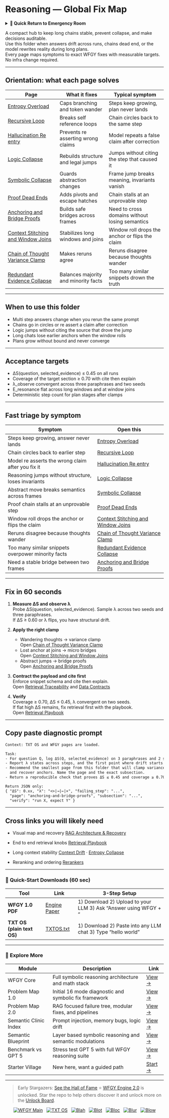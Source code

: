 # Reasoning — Global Fix Map

<details>
  <summary><strong>🏥 Quick Return to Emergency Room</strong></summary>

<br>

  > You are in a specialist desk.  
  > For full triage and doctors on duty, return here:  
  > 
  > - [**WFGY Global Fix Map** — main Emergency Room, 300+ structured fixes](https://github.com/onestardao/WFGY/blob/main/ProblemMap/GlobalFixMap/README.md)  
  > - [**WFGY Problem Map 1.0** — 16 reproducible failure modes](https://github.com/onestardao/WFGY/blob/main/ProblemMap/README.md)  
  > 
  > Think of this page as a sub-room.  
  > If you want full consultation and prescriptions, go back to the Emergency Room lobby.
</details>

A compact hub to keep long chains stable, prevent collapse, and make decisions auditable.  
Use this folder when answers drift across runs, chains dead end, or the model rewrites reality during long plans.  
Every page maps symptoms to exact WFGY fixes with measurable targets. No infra change required.

---

## Orientation: what each page solves

| Page | What it fixes | Typical symptom |
|---|---|---|
| [Entropy Overload](https://github.com/onestardao/WFGY/blob/main/ProblemMap/GlobalFixMap/Reasoning/entropy-overload.md) | Caps branching and token wander | Steps keep growing, plan never lands |
| [Recursive Loop](https://github.com/onestardao/WFGY/blob/main/ProblemMap/GlobalFixMap/Reasoning/recursive-loop.md) | Breaks self reference loops | Chain circles back to the same step |
| [Hallucination Re entry](https://github.com/onestardao/WFGY/blob/main/ProblemMap/GlobalFixMap/Reasoning/hallucination-reentry.md) | Prevents re asserting wrong claims | Model repeats a false claim after correction |
| [Logic Collapse](https://github.com/onestardao/WFGY/blob/main/ProblemMap/GlobalFixMap/Reasoning/logic-collapse.md) | Rebuilds structure and legal jumps | Jumps without citing the step that caused it |
| [Symbolic Collapse](https://github.com/onestardao/WFGY/blob/main/ProblemMap/GlobalFixMap/Reasoning/symbolic-collapse.md) | Guards abstraction changes | Frame jump breaks meaning, invariants vanish |
| [Proof Dead Ends](https://github.com/onestardao/WFGY/blob/main/ProblemMap/GlobalFixMap/Reasoning/proof-dead-ends.md) | Adds pivots and escape hatches | Chain stalls at an unprovable step |
| [Anchoring and Bridge Proofs](https://github.com/onestardao/WFGY/blob/main/ProblemMap/GlobalFixMap/Reasoning/anchoring-and-bridge-proofs.md) | Builds safe bridges across frames | Need to cross domains without losing semantics |
| [Context Stitching and Window Joins](https://github.com/onestardao/WFGY/blob/main/ProblemMap/GlobalFixMap/Reasoning/context-stitching-and-window-joins.md) | Stabilizes long windows and joins | Window roll drops the anchor or flips the claim |
| [Chain of Thought Variance Clamp](https://github.com/onestardao/WFGY/blob/main/ProblemMap/GlobalFixMap/Reasoning/chain-of-thought-variance-clamp.md) | Makes reruns agree | Reruns disagree because thoughts wander |
| [Redundant Evidence Collapse](https://github.com/onestardao/WFGY/blob/main/ProblemMap/GlobalFixMap/Reasoning/redundant-evidence-collapse.md) | Balances majority and minority facts | Too many similar snippets drown the truth |

---

## When to use this folder

- Multi step answers change when you rerun the same prompt  
- Chains go in circles or re assert a claim after correction  
- Logic jumps without citing the source that drove the jump  
- Long chats lose earlier anchors when the window rolls  
- Plans grow without bound and never converge

---

## Acceptance targets

- ΔS(question, selected_evidence) ≤ 0.45 on all runs  
- Coverage of the target section ≥ 0.70 with cite then explain  
- λ_observe convergent across three paraphrases and two seeds  
- E_resonance flat across long windows and at window joins  
- Deterministic step count for plan stages after clamps

---

## Fast triage by symptom

| Symptom | Open this |
|---|---|
| Steps keep growing, answer never lands | [Entropy Overload](https://github.com/onestardao/WFGY/blob/main/ProblemMap/GlobalFixMap/Reasoning/entropy-overload.md) |
| Chain circles back to earlier step | [Recursive Loop](https://github.com/onestardao/WFGY/blob/main/ProblemMap/GlobalFixMap/Reasoning/recursive-loop.md) |
| Model re asserts the wrong claim after you fix it | [Hallucination Re entry](https://github.com/onestardao/WFGY/blob/main/ProblemMap/GlobalFixMap/Reasoning/hallucination-reentry.md) |
| Reasoning jumps without structure, loses invariants | [Logic Collapse](https://github.com/onestardao/WFGY/blob/main/ProblemMap/GlobalFixMap/Reasoning/logic-collapse.md) |
| Abstract move breaks semantics across frames | [Symbolic Collapse](https://github.com/onestardao/WFGY/blob/main/ProblemMap/GlobalFixMap/Reasoning/symbolic-collapse.md) |
| Proof chain stalls at an unprovable step | [Proof Dead Ends](https://github.com/onestardao/WFGY/blob/main/ProblemMap/GlobalFixMap/Reasoning/proof-dead-ends.md) |
| Window roll drops the anchor or flips the claim | [Context Stitching and Window Joins](https://github.com/onestardao/WFGY/blob/main/ProblemMap/GlobalFixMap/Reasoning/context-stitching-and-window-joins.md) |
| Reruns disagree because thoughts wander | [Chain of Thought Variance Clamp](https://github.com/onestardao/WFGY/blob/main/ProblemMap/GlobalFixMap/Reasoning/chain-of-thought-variance-clamp.md) |
| Too many similar snippets overpower minority facts | [Redundant Evidence Collapse](https://github.com/onestardao/WFGY/blob/main/ProblemMap/GlobalFixMap/Reasoning/redundant-evidence-collapse.md) |
| Need a stable bridge between two frames | [Anchoring and Bridge Proofs](https://github.com/onestardao/WFGY/blob/main/ProblemMap/GlobalFixMap/Reasoning/anchoring-and-bridge-proofs.md) |

---

## Fix in 60 seconds

1) **Measure ΔS and observe λ**  
   Probe ΔS(question, selected_evidence). Sample λ across two seeds and three paraphrases.  
   If ΔS ≥ 0.60 or λ flips, you have structural drift.

2) **Apply the right clamp**  
   - Wandering thoughts → variance clamp  
     Open [Chain of Thought Variance Clamp](https://github.com/onestardao/WFGY/blob/main/ProblemMap/GlobalFixMap/Reasoning/chain-of-thought-variance-clamp.md)  
   - Lost anchor at joins → micro bridges  
     Open [Context Stitching and Window Joins](https://github.com/onestardao/WFGY/blob/main/ProblemMap/GlobalFixMap/Reasoning/context-stitching-and-window-joins.md)  
   - Abstract jumps → bridge proofs  
     Open [Anchoring and Bridge Proofs](https://github.com/onestardao/WFGY/blob/main/ProblemMap/GlobalFixMap/Reasoning/anchoring-and-bridge-proofs.md)

3) **Contract the payload and cite first**  
   Enforce snippet schema and cite then explain.  
   Open [Retrieval Traceability](https://github.com/onestardao/WFGY/blob/main/ProblemMap/retrieval-traceability.md) and [Data Contracts](https://github.com/onestardao/WFGY/blob/main/ProblemMap/data-contracts.md)

4) **Verify**  
   Coverage ≥ 0.70, ΔS ≤ 0.45, λ convergent on two seeds.  
   If flat high ΔS remains, fix retrieval first with the playbook.  
   Open [Retrieval Playbook](https://github.com/onestardao/WFGY/blob/main/ProblemMap/retrieval-playbook.md)

---

## Copy paste diagnostic prompt

```txt
Context: TXT OS and WFGY pages are loaded.

Task:
- For question Q, log ΔS(Q, selected_evidence) on 3 paraphrases and 2 seeds.
- Report λ states across steps, and the first point where drift starts.
- Recommend the smallest page from this folder that will clamp variance
  and recover anchors. Name the page and the exact subsection.
- Return a reproducible check that proves ΔS ≤ 0.45 and coverage ≥ 0.70.

Return JSON only:
{ "ΔS": 0.xx, "λ": "<>|→|←|×", "failing_step": "...",
  "page": "anchoring-and-bridge-proofs", "subsection": "...",
  "verify": "run X, expect Y" }
````

---

## Cross links you will likely need

* Visual map and recovery
  [RAG Architecture & Recovery](https://github.com/onestardao/WFGY/blob/main/ProblemMap/rag-architecture-and-recovery.md)

* End to end retrieval knobs
  [Retrieval Playbook](https://github.com/onestardao/WFGY/blob/main/ProblemMap/retrieval-playbook.md)

* Long context stability
  [Context Drift](https://github.com/onestardao/WFGY/blob/main/ProblemMap/context-drift.md) ·
  [Entropy Collapse](https://github.com/onestardao/WFGY/blob/main/ProblemMap/entropy-collapse.md)

* Reranking and ordering
  [Rerankers](https://github.com/onestardao/WFGY/blob/main/ProblemMap/rerankers.md)

---

### 🔗 Quick-Start Downloads (60 sec)

| Tool                       | Link                                                                                                                                       | 3-Step Setup                                                                     |
| -------------------------- | ------------------------------------------------------------------------------------------------------------------------------------------ | -------------------------------------------------------------------------------- |
| **WFGY 1.0 PDF**           | [Engine Paper](https://github.com/onestardao/WFGY/blob/main/I_am_not_lizardman/WFGY_All_Principles_Return_to_One_v1.0_PSBigBig_Public.pdf) | 1) Download  2) Upload to your LLM  3) Ask “Answer using WFGY + <your question>” |
| **TXT OS (plain text OS)** | [TXTOS.txt](https://github.com/onestardao/WFGY/blob/main/OS/TXTOS.txt)                                                                     | 1) Download  2) Paste into any LLM chat  3) Type “hello world”                   |

---

### 🧭 Explore More

| Module                | Description                                             | Link                                                                                               |
| --------------------- | ------------------------------------------------------- | -------------------------------------------------------------------------------------------------- |
| WFGY Core             | Full symbolic reasoning architecture and math stack     | [View →](https://github.com/onestardao/WFGY/tree/main/core/README.md)                              |
| Problem Map 1.0       | Initial 16 mode diagnostic and symbolic fix framework   | [View →](https://github.com/onestardao/WFGY/tree/main/ProblemMap/README.md)                        |
| Problem Map 2.0       | RAG focused failure tree, modular fixes, and pipelines  | [View →](https://github.com/onestardao/WFGY/blob/main/ProblemMap/rag-architecture-and-recovery.md) |
| Semantic Clinic Index | Prompt injection, memory bugs, logic drift              | [View →](https://github.com/onestardao/WFGY/blob/main/ProblemMap/SemanticClinicIndex.md)           |
| Semantic Blueprint    | Layer based symbolic reasoning and semantic modulations | [View →](https://github.com/onestardao/WFGY/tree/main/SemanticBlueprint/README.md)                 |
| Benchmark vs GPT 5    | Stress test GPT 5 with full WFGY reasoning suite        | [View →](https://github.com/onestardao/WFGY/tree/main/benchmarks/benchmark-vs-gpt5/README.md)      |
| Starter Village       | New here, want a guided path                            | [Start →](https://github.com/onestardao/WFGY/blob/main/StarterVillage/README.md)                   |

---

> Early Stargazers: [See the Hall of Fame](https://github.com/onestardao/WFGY/tree/main/stargazers)
> ⭐ [WFGY Engine 2.0](https://github.com/onestardao/WFGY/blob/main/core/README.md) is unlocked. Star the repo to help others discover it and unlock more on the [Unlock Board](https://github.com/onestardao/WFGY/blob/main/STAR_UNLOCKS.md).

<div align="center">

[![WFGY Main](https://img.shields.io/badge/WFGY-Main-red?style=flat-square)](https://github.com/onestardao/WFGY)
 
[![TXT OS](https://img.shields.io/badge/TXT%20OS-Reasoning%20OS-orange?style=flat-square)](https://github.com/onestardao/WFGY/tree/main/OS)
 
[![Blah](https://img.shields.io/badge/Blah-Semantic%20Embed-yellow?style=flat-square)](https://github.com/onestardao/WFGY/tree/main/OS/BlahBlahBlah)
 
[![Blot](https://img.shields.io/badge/Blot-Persona%20Core-green?style=flat-square)](https://github.com/onestardao/WFGY/tree/main/OS/BlotBlotBlot)
 
[![Bloc](https://img.shields.io/badge/Bloc-Reasoning%20Compiler-blue?style=flat-square)](https://github.com/onestardao/WFGY/tree/main/OS/BlocBlocBloc)
 
[![Blur](https://img.shields.io/badge/Blur-Text2Image%20Engine-navy?style=flat-square)](https://github.com/onestardao/WFGY/tree/main/OS/BlurBlurBlur)
 
[![Blow](https://img.shields.io/badge/Blow-Game%20Logic-purple?style=flat-square)](https://github.com/onestardao/WFGY/tree/main/OS/BlowBlowBlow)

</div>

